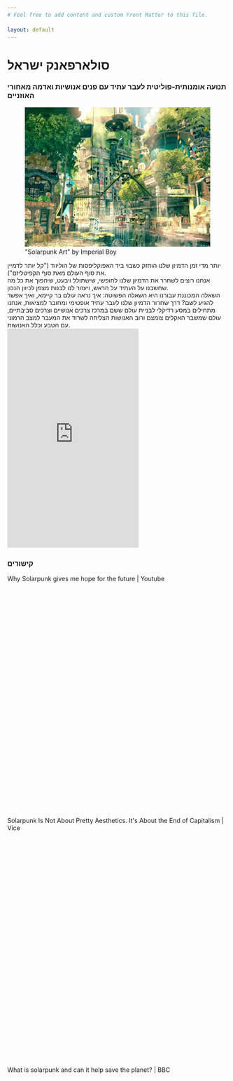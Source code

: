 ```yaml
---
# Feel free to add content and custom Front Matter to this file.

layout: default
---
```

<h1 class="text-5xl font-bold">סולארפאנק ישראל</h1>
<h3 class="text-xl text-center">תנועה אומנותית-פוליטית לעבר עתיד עם פנים אנושיות ואדמה מאחורי האוזניים</h3>

<figure class="my-8">
    <img src="images/solarpunk.webp" alt="solarpunk city">
    <figcaption dir="ltr" class="ml-2 text-sm">"Solarpunk Art" by Imperial Boy</figcaption>
</figure>
<div class="mx-4 mb-8">
    יותר מדי זמן הדמיון שלנו הוחזק כשבוי ביד האפוקליפסות של הוליווד ("קל יותר לדמיין את סוף העולם מאת סוף הקפיטליזם"). <br>
    אנחנו רוצים לשחרר את הדמיון שלנו לחופשי, שישתולל ויבעט, שיהפוך את כל מה שחשבנו על העתיד על הראש, ויעזור לנו לבנות מצפן לכיוון הנכון.<br>
    השאלה המכוננת עבורנו היא השאלה הפשוטה: איך נראה עולם בר קיימא, ואיך אפשר להגיע לשם?
    דרך שחרור הדמיון שלנו לעבר עתיד אופטימי ומחובר למציאות, אנחנו מתחילים במסע רדיקלי לבניית עולם ששם במרכז צרכים אנושיים וצרכים סביבתיים, עולם שמשבר האקלים צומצם ורוב האנושות הצליחה לשרוד את המעבר למצב הרמוני עם הטבע וכלל האנושות.
</div>
<iframe class="w-full" height="500" src="https://www.youtube-nocookie.com/embed/UqJJktxCY9U" title="YouTube video player" frameborder="0" allow="accelerometer; autoplay; clipboard-write; encrypted-media; gyroscope; picture-in-picture" allowfullscreen></iframe>

<h3 class="text-xl mt-8">קישורים</h3>
<div class="flex flex-wrap md:flex-nowrap mt-2">
    <div class="card shadow-2xl lg:card-side bg-primary text-primary-content mx-1 mb-2">
        <div class="card-body">
            <p>Why Solarpunk gives me hope for the future | Youtube</p> 
            <div class="justify-end card-actions">
                <a class="btn btn-primary" href="https://www.youtube.com/watch?v=u3aauiR9M88">            
                    <svg xmlns="http://www.w3.org/2000/svg" fill="none" viewBox="0 0 24 24" class="inline-block w-6 h-6 ml-2 stroke-current">  
                    <path stroke-linecap="round" stroke-linejoin="round" stroke-width="2" d="M9 5l7 7-7 7"></path>                        
                    </svg>
                </a>
            </div>
        </div>
    </div> 
    <div class="card shadow-2xl lg:card-side bg-primary text-primary-content mx-1 mb-2">
        <div class="card-body">
            <p>Solarpunk Is Not About Pretty Aesthetics. It's About the End of Capitalism
        | Vice</p> 
            <div class="justify-end card-actions">
                <a class="btn btn-primary" href="https://www.vice.com/en/article/wx5aym/solarpunk-is-not-about-pretty-aesthetics-its-about-the-end-of-capitalism">            
                    <svg xmlns="http://www.w3.org/2000/svg" fill="none" viewBox="0 0 24 24" class="inline-block w-6 h-6 ml-2 stroke-current">  
                    <path stroke-linecap="round" stroke-linejoin="round" stroke-width="2" d="M9 5l7 7-7 7"></path>                        
                    </svg>
                </a>
            </div>
        </div>
    </div> 
    <div class="card shadow-2xl lg:card-side bg-primary text-primary-content mx-1 mb-2">
        <div class="card-body">
            <p>What is solarpunk and can it help save the planet? | BBC</p> 
            <div class="justify-end card-actions">
                <a class="btn btn-primary" href="https://www.bbc.com/news/business-57761297">            
                    <svg xmlns="http://www.w3.org/2000/svg" fill="none" viewBox="0 0 24 24" class="inline-block w-6 h-6 ml-2 stroke-current">  
                    <path stroke-linecap="round" stroke-linejoin="round" stroke-width="2" d="M9 5l7 7-7 7"></path>                        
                    </svg>
                </a>
            </div>
        </div>
    </div> 
</div>